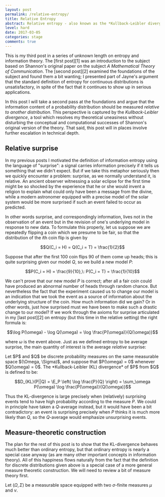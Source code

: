 ```yaml
---
layout: post
permalink: /relative-entropy/
title: Relative Entropy
abstract: Relative entropy - also known as the *Kullback-Leibler divergence* - measures the information gained by replacing one random model with another.  This makes it an important tool in applications where one wishes to update a prior model in response to new observations.
level: hard
date: 2017-03-05
categories: stage
comments: true
---
```


This is my third post in a series of unknown length on entropy and information theory.  The [first post][1] was an introduction to the subject based on Shannon's original paper on the subject *A Mathematical Theory of Communication*.  The [second post][2] examined the foundations of the subject and found them a bit wanting; I presented part of Jayne's argument that the standard definition of entropy for continuous distributions is unsatisfactory, in spite of the fact that it continues to show up in serious applications.

In this post I will take a second pass at the foundations and argue that the information content of a probability distribution should be measured *relative to another distribution*.  This perspective is captured by the *Kullback-Leibler divergence*, a tool which resolves my theoretical uneasiness without disturbing the conceptual and computational successes of Shannon's original version of the theory.  That said, this post will in places involve further escalation in technical depth.

## Relative surprise

In my previous posts I motivated the definition of information entropy using the language of "surprise": a signal carries information precisely if it tells us something that we didn't expect.  But if we take this metaphor seriously then we quickly encounter a problem: surprise, as we normally understand it, is relative.  An ancient observer witnessing a solar eclipse for the first time might be so shocked by the experience that he or she would invent a religion to explain what could only have been a message from the divine, while a modern astronomer equipped with a precise model of the solar system would be more surprised if such an event failed to occur as predicted.

In other words surprise, and correspondingly information, lives not in the observation of an event but in the revision of one's underlying model in response to new data.  To formulate this properly, let us suppose we are repeatedly flipping a coin which we presume to be fair, so that the distribution of the $i$th coin flip is given by

$$Q(C_i = H) = Q(C_i = T) = \frac{1}{2}$$

Suppose that after the first 100 coin flips 90 of them come up heads; this is quite surprising given our model $Q$, so we build a new model $P$:

$$P(C_i = H) = \frac{9}{10},\: P(C_i = T) = \frac{1}{10}$$

We can't prove that our new model $P$ is correct; after all a fair coin could have produced an abnormal number of heads through random chance.  But nevertheless the fact that the experiment caused us to change our model is an indication that we took the event as a source of information about the underlying structure of the coin.  How much information did we gain?  Or in other words, just how surprised must we have been to make such a drastic change to our model?  If we work through the axioms for surprise articulated in my [last post][2] on entropy (but this time in the relative setting) the right formula is:

$$\log P(\omega) - \log Q(\omega) = \log \frac{P(\omega)}{Q(\omega)}$$

where $\omega$ is the event above.  Just as we defined entropy to be average surprise, the main quantity of interest is the average *relative* surprise:

<div class="definition">
Let $P$ and $Q$ be discrete probability measures on the same measurable space $(\Omega, \Sigma)$, and suppose that $P(\omega) = 0$ whenever $Q(\omega) = 0$.  The *Kullback-Leibler (KL) divergence* of $P$ from $Q$ is defined to be:

$$D_{KL}(P||Q) = \E_P \left( \log \frac{P}{Q} \right) = \sum_\omega P(\omega) \log \frac{P(\omega)}{Q(\omega)}$$

</div>

Thus the KL-divergence is large precisely when (relatively) surprising events tend to have high probability according to the measure $P$.  We could in principle have taken a $Q$-average instead, but it would have been a bit contradictory: an event is surprising precisely when $P$ thinks it is much more likely than $Q$, so the $Q$-average would emphasize unsurprising events.

## Measure-theoretic construction

The plan for the rest of this post is to show that the KL-divergence behaves much better than ordinary entropy, but that ordinary entropy is nearly a special case anyway (as are many other important concepts in information theory).  All of this happiness flows naturally from the fact that the definition for discrete distributions given above is a special case of a more general measure theoretic construction.  We will need to review a bit of measure theory first.

Let $(\Omega, \Sigma)$ be a measurable space equipped with two $\sigma$-finite measures $\mu$ and $\nu$.  
